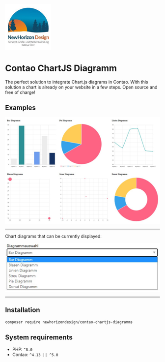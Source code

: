 ![Alt text](docs/logo.jpg?raw=true "logo")

# Contao ChartJS Diagramm

The perfect solution to integrate Chart.js diagrams in Contao. With this solution a chart is already on your website in a few steps. Open source and free of charge!

## Examples

!["ChartJS examples in Contao"](docs/chart_beispiele.jpg?raw=true)
***

Chart diagrams that can be currently displayed:

!["ChartJS Chart examples in Contao Backend"](docs/diagramm_typen.jpg?raw=true)
***

## Installation

```bash
composer require newhorizondesign/contao-chartjs-diagramms
```

## System requirements

- PHP: `^8.0`
- Contao: `^4.13 || ^5.0`
